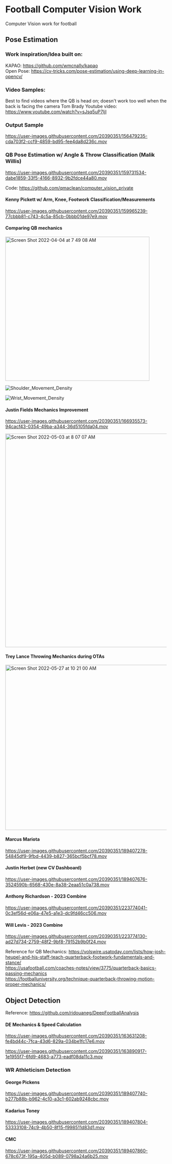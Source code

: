 # Football Computer Vision Work
Computer Vision work for football

## Pose Estimation

### Work inspiration/Idea built on:
KAPAO: https://github.com/wmcnally/kapao \
Open Pose: https://cv-tricks.com/pose-estimation/using-deep-learning-in-opencv/

### Video Samples:
Best to find videos where the QB is head on; doesn't work too well when the back is facing the camera
Tom Brady Youtube video: https://www.youtube.com/watch?v=sJsq5uP7IjI 

### Output Sample

https://user-images.githubusercontent.com/20390351/156479235-cda703f2-ccf9-4859-bd95-fee4da8d236c.mov

### QB Pose Estimation w/ Angle & Throw Classification (Malik Willis)
https://user-images.githubusercontent.com/20390351/159731534-dabe1859-33f5-4166-8932-9b2fdce44a80.mov

Code: https://github.com/qmaclean/computer_vision_private


#### Kenny Pickett w/ Arm, Knee, Footwork Classification/Measurements
https://user-images.githubusercontent.com/20390351/159965239-77cbbb81-c743-4c5a-85cb-0bbb01de97e9.mov

#### Comparing QB mechanics
<img width="450" alt="Screen Shot 2022-04-04 at 7 49 08 AM" src="https://user-images.githubusercontent.com/20390351/161604392-99a3b3fd-964e-4dc1-88f5-a14da7e03e5e.png">

![Shoulder_Movement_Density](https://user-images.githubusercontent.com/20390351/161604414-311807bb-b623-41b7-a479-9b1576dfa540.png)

![Wrist_Movement_Density](https://user-images.githubusercontent.com/20390351/161604442-47aa70d1-a9f3-4909-a342-b119da86fb47.png)

#### Justin Fields Mechanics Improvement

https://user-images.githubusercontent.com/20390351/166935573-94cacf43-0354-49ba-a344-36d5105fda04.mov

<img width="667" alt="Screen Shot 2022-05-03 at 8 07 07 AM" src="https://user-images.githubusercontent.com/20390351/166695386-d8232102-a529-49de-93fa-d79657820439.png">

#### Trey Lance Throwing Mechanics during OTAs


<img width="516" alt="Screen Shot 2022-05-27 at 10 21 00 AM" src="https://user-images.githubusercontent.com/20390351/171502673-083547ae-65f2-4951-a0e7-47332c50fdce.png">


#### Marcus Mariota
https://user-images.githubusercontent.com/20390351/189407278-54845df9-9fbd-4439-b827-365bcf5bcf78.mov

#### Justin Herbet (new CV Dashboard)

https://user-images.githubusercontent.com/20390351/189407676-3524590b-6568-430e-8a38-2eaa51c0a738.mov

#### Anthony Richardson - 2023 Combine

https://user-images.githubusercontent.com/20390351/223774041-0c3ef56d-e06a-47e5-a1e3-dc9fd46cc506.mov

#### Will Levis - 2023 Combine

https://user-images.githubusercontent.com/20390351/223774130-ad27d734-2759-48f2-9bf8-79152b9b0f24.mov


Reference for QB Mechanics:
https://volswire.usatoday.com/lists/how-josh-heupel-and-his-staff-teach-quarterback-footwork-fundamentals-and-stance/ \
https://usafootball.com/coaches-notes/view/3775/quarterback-basics-passing-mechanics \
https://footballuniversity.org/technique-quarterback-throwing-motion-proper-mechanics/

## Object Detection
Reference: https://github.com/ridouaneg/DeepFootballAnalysis

#### DE Mechanics & Speed Calculation
https://user-images.githubusercontent.com/20390351/163631208-fe4bd44c-7fca-43d6-829a-034be1fc17e6.mov

https://user-images.githubusercontent.com/20390351/163890917-1e1955f7-6fd9-4683-a773-eadf08da11c3.mov


### WR Athleticism Detection

#### George Pickens
https://user-images.githubusercontent.com/20390351/189407740-b277b88b-b962-4c10-a3c1-602ab9248cbc.mov

#### Kadarius Toney
https://user-images.githubusercontent.com/20390351/189407804-53333108-74c9-4b50-8f15-f998511d83d1.mov

#### CMC

https://user-images.githubusercontent.com/20390351/189407860-678c673f-195a-405d-b089-0798a24a6b25.mov












